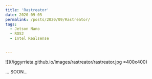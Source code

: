 ```yaml
---
title: 'Rastreator'
date: 2020-09-05
permalink: /posts/2020/09/Rastreator/
tags:
  - Jetson Nano
  - ROS2
  - Intel Realsense


---
```




![](/iggyrrieta.github.io/images/rastreator/rastreator.jpg =400x400)



... SOON...